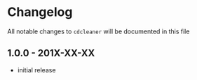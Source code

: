 # Changelog

All notable changes to `cdcleaner` will be documented in this file

## 1.0.0 - 201X-XX-XX

- initial release
